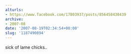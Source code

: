 ```yaml
---
alturls:
- https://www.facebook.com/17803937/posts/856458438439
archive:
- 2007-08
date: '2007-08-19T02:34:54+00:00'
slug: '1187490894'
---
```


sick of lame chicks..

